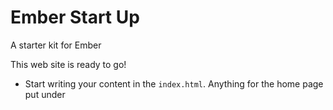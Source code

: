 Ember Start Up
===========

A starter kit for Ember

This web site is ready to go!

- Start writing your content in the `index.html`.
    Anything for the home page put under <script type="text/x-handlebars" id="index">
    Anything for the about page put under <script type="text/x-handlebars" id="about">
    
- Open `index.html` in your browser.
